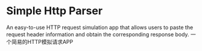 # Simple Http Parser
 An easy-to-use HTTP request simulation app that allows users to paste the request header information and obtain the corresponding response body. 一个简易的HTTP模拟请求APP
